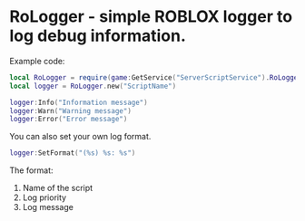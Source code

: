 # RoLogger - simple ROBLOX logger to log debug information.

Example code:
```lua
local RoLogger = require(game:GetService("ServerScriptService").RoLogger)
local logger = RoLogger.new("ScriptName")

logger:Info("Information message")
logger:Warn("Warning message")
logger:Error("Error message")
```

You can also set your own log format.
```lua
logger:SetFormat("(%s) %s: %s")
```

The format:
1. Name of the script
2. Log priority
3. Log message
